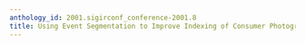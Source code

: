 ```yaml
---
anthology_id: 2001.sigirconf_conference-2001.8
title: Using Event Segmentation to Improve Indexing of Consumer Photographs
---
```

